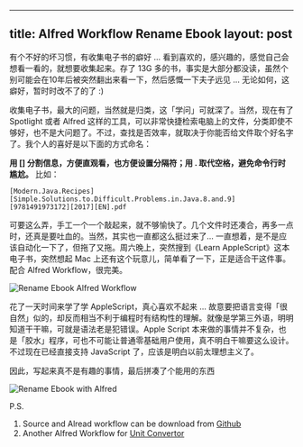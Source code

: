 
---
title: Alfred Workflow Rename Ebook
layout: post
---

有个不好的坏习惯，有收集电子书的癖好 ... 看到喜欢的，感兴趣的，感觉自己会想看一看的，就想要收集起来。存了 13G 多的书，事实是大部分都没读，虽然个别可能会在10年后被突然翻出来看一下，然后感慨一下夫子远见 ... 无论如何，这癖好，暂时时改不了的了 :)

收集电子书，最大的问题，当然就是归类，这「学问」可就深了。当然，现在有了 Spotlight 或者 Alfred 这样的工具，可以非常快捷检索电脑上的文件，分类即使不够好，也不是大问题了。不过，查找是否效率，就取决于你能否给文件取个好名字了。我个人的喜好是以下面的方式命名：

**用 [] 分割信息，方便直观看，也方便设置分隔符；用 . 取代空格，避免命令行时尴尬。** 比如：

```
[Modern.Java.Recipes][Simple.Solutions.to.Difficult.Problems.in.Java.8.and.9][9781491973172][2017][EN].pdf
```

可要这么弄，手工一个一个敲起来，就不够愉快了。几个文件时还凑合，再多一点时，还真是要吐血的。当然，其实也一直都这么挺过来了... 一直想着，是不是应该自动化一下了，但拖了又拖。周六晚上，突然搜到《Learn AppleScript》这本电子书，突然想起 Mac 上还有这个玩意儿，简单看了一下，正是适合干这件事。配合 Alfred Workflow，很完美。

![Rename Ebook Alfred Workflow](http://villim.github.io/img/2020/rename-ebook-workflow.png)

花了一天时间来学了学 AppleScript，真心喜欢不起来 ... 故意要把语言变得「很自然」似的，却反而相当不利于编程时有结构性的理解。就像是学第三外语，明明知道干干嘛，可就是语法老是犯错误。Apple Script 本来做的事情并不复杂，也是「胶水」程序，可也不可能让普通零基础用户使用，真不明白干嘛要这么设计。不过现在已经直接支持 JavaScript 了，应该是明白以前太理想主义了。

因此，写起来真不是有趣的事情，最后拼凑了个能用的东西

![Rename Ebook with Alfred](http://villim.github.io/img/2020/rename-ebook-demo.png)


P.S.

1. Source and Alread workflow can be download from [Github](https://github.com/villim/alfred-workflow-rename-ebook)
2. Another Alfred Workflow for [Unit Convertor](http://villim.github.io/alfred3-workflow-unitconvertor) 
